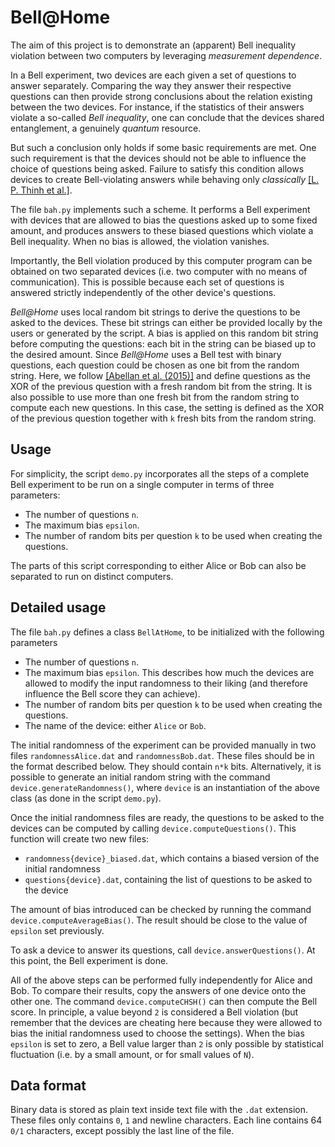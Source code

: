 Bell@Home
===========

The aim of this project is to demonstrate an (apparent) Bell inequality violation between two computers by leveraging *measurement dependence*.

In a Bell experiment, two devices are each given a set of questions to answer separately. Comparing the way they answer their respective questions can then provide strong conclusions about the relation existing between the two devices. For instance, if the statistics of their answers violate a so-called *Bell inequality*, one can conclude that the devices shared entanglement, a genuinely *quantum* resource.

But such a conclusion only holds if some basic requirements are met. One such requirement is that the devices should not be able to influence the choice of questions being asked. Failure to satisfy this condition allows devices to create Bell-violating answers while behaving only *classically* [[L. P. Thinh et al.]](https://doi.org/10.1103/PhysRevA.87.062121).

The file `bah.py` implements such a scheme. It performs a Bell experiment with devices that are allowed to bias the questions asked up to some fixed amount, and produces answers to these biased questions which violate a Bell inequality. When no bias is allowed, the violation vanishes.

Importantly, the Bell violation produced by this computer program can be obtained on two separated devices (i.e. two computer with no means of communication). This is possible because each set of questions is answered strictly independently of the other device's questions.

*Bell@Home* uses local random bit strings to derive the questions to be asked to the devices. These bit strings can either be provided locally by the users or generated by the script. A bias is applied on this random bit string before computing the questions: each bit in the string can be biased up to the desired amount. Since *Bell@Home* uses a Bell test with binary questions, each question could be chosen as one bit from the random string. Here, we follow [[Abellan et al. (2015)]](https://doi.org/10.1103/PhysRevLett.115.250403) and define questions as the XOR of the previous question with a fresh random bit from the string. It is also possible to use more than one fresh bit from the random string to compute each new questions. In this case, the setting is defined as the XOR of the previous question together with `k` fresh bits from the random string.


Usage
-----

For simplicity, the script `demo.py` incorporates all the steps of a complete Bell experiment to be run on a single computer in terms of three parameters:

- The number of questions `n`.
- The maximum bias `epsilon`.
- The number of random bits per question `k` to be used when creating the questions.

The parts of this script corresponding to either Alice or Bob can also be separated to run on distinct computers.


Detailed usage
-----

The file `bah.py` defines a class `BellAtHome`, to be initialized with the following parameters

- The number of questions `n`.
- The maximum bias `epsilon`. This describes how much the devices are allowed to modify the input randomness to their liking (and therefore influence the Bell score they can achieve).
- The number of random bits per question `k` to be used when creating the questions.
- The name of the device: either `Alice` or `Bob`.

The initial randomness of the experiment can be provided manually in two files `randomnessAlice.dat` and `randomnessBob.dat`. These files should be in the format described below. They should contain `n*k` bits. Alternatively, it is possible to generate an initial random string with the command `device.generateRandomness()`, where `device` is an instantiation of the above class (as done in the script `demo.py`).

Once the initial randomness files are ready, the questions to be asked to the devices can be computed by calling `device.computeQuestions()`. This function will create two new files:

- `randomness{device}_biased.dat`, which contains a biased version of the initial randomness
- `questions{device}.dat`, containing the list of questions to be asked to the device

The amount of bias introduced can be checked by running the command `device.computeAverageBias()`. The result should be close to the value of `epsilon` set previously.

To ask a device to answer its questions, call `device.answerQuestions()`. At this point, the Bell experiment is done.

All of the above steps can be performed fully independently for Alice and Bob. To compare their results, copy the answers of one device onto the other one. The command `device.computeCHSH()` can then compute the Bell score. In principle, a value beyond `2` is considered a Bell violation (but remember that the devices are cheating here because they were allowed to bias the initial randomness used to choose the settings). When the bias `epsilon` is set to zero, a Bell value larger than `2` is only possible by statistical fluctuation (i.e. by a small amount, or for small values of `N`).


Data format
-----------
Binary data is stored as plain text inside text file with the `.dat` extension. These files only contains `0`, `1` and newline characters. Each line contains 64 `0/1` characters, except possibly the last line of the file.
